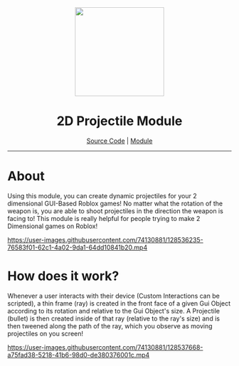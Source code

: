 <div align="center">
   <img src="https://user-images.githubusercontent.com/74130881/128533807-a1229169-eae5-4062-9c70-154c2d18330d.png" width=200px>
   <h1>2D Projectile Module</h1>
   <a href="https://github.com/jaipack17/2D-Projectile-Module">Source Code</a> | <a href="https://www.roblox.com/library/7212819236/ProjectileModule">Module</a>
</div>

<hr/>

# About

Using this module, you can create dynamic projectiles for your 2 dimensional GUI-Based Roblox games! No matter what the rotation of the weapon is, you are able to shoot projectiles in the direction the weapon is facing to! This module is really helpful for people trying to make 2 Dimensional games on Roblox!

https://user-images.githubusercontent.com/74130881/128536235-76583f01-62c1-4a02-9da1-64dd10841b20.mp4

# How does it work?

Whenever a user interacts with their device (Custom Interactions can be scripted), a thin frame (ray) is created in the front face of a given Gui Object according to its rotation and relative to the Gui Object's size. A Projectile (bullet) is then created inside of that ray (relative to the ray's size) and is then tweened along the path of the ray, which you observe as moving projectiles on you screen!

https://user-images.githubusercontent.com/74130881/128537668-a75fad38-5218-41b6-98d0-de380376001c.mp4


